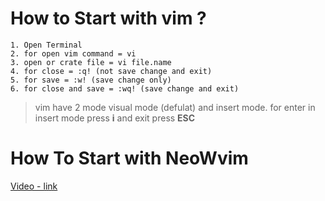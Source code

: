 # How to Start with vim ?

    1. Open Terminal
    2. for open vim command = vi
    3. open or crate file = vi file.name
    4. for close = :q! (not save change and exit)
    5. for save = :w! (save change only)
    6. for close and save = :wq! (save change and exit)
     
    
> vim have 2 mode visual mode (defulat) and insert mode.
for enter in insert mode press **i** and exit press **ESC**

 # How To Start with NeoWvim

[Video - link](https://youtu.be/F3iv2VPfMIc?si=CTZXAFWzhQukBxi6)
[]()   